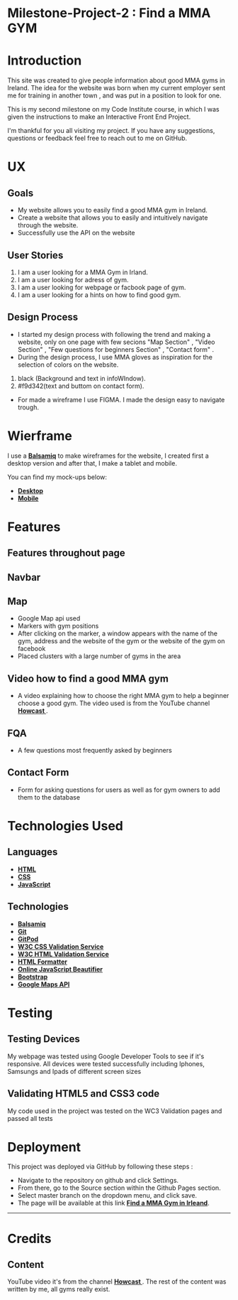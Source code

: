 # Milestone-Project-2 : Find a MMA GYM

# Introduction

This site was created to give people information about good MMA gyms in Ireland. The idea for the website was born when my current employer sent me for training in another town , and was put in a position to look for one.

This is my second milestone on my Code Institute course, in which I was given the instructions to make an Interactive Front End Project.

I'm thankful for you all visiting my project. If you have any suggestions, questions or feedback feel free to reach out to me on GitHub.

# UX

## Goals
* My website allows you to easily find a good MMA gym in Ireland.
* Create a website that allows you to easily and intuitively navigate through the website.
* Successfully use the API on the website   


## User Stories

1. I am a user looking for a MMA Gym in Irland.
2. I am a user looking for adress of gym.
3. I am a user looking for webpage or facbook page of gym.
4. I am a user looking for a hints on how to find good gym.

## Design Process

* I started my design process with following the trend and making a website, only on one page with few secions "Map Section" , "Video Section" , "Few questions for beginners Section" , "Contact form" .
* During the design process, I use MMA gloves as inspiration for the selection of colors on the website.
1. black (Background and text in infoWIndow).
2. #f9d342(text and buttom on contact form).

* For made a wireframe I use FIGMA. I made the design easy to navigate trough. 

# Wierframe
I use a  __[Balsamiq](https://balsamiq.cloud/)__  to make wireframes for the website, I created first a desktop version and after that, I make a tablet and mobile. 

You can find my mock-ups below:
* __[Desktop](assets/images/Wireframe/Desktop.png)__
* __[Mobile](assets/images/Wireframe/Mobile.png)__

# Features

## Features throughout page
## Navbar
## Map
* Google Map api used
* Markers with gym positions
* After clicking on the marker, a window appears with the name of the gym, address and the website of the gym or the website of the gym on facebook
* Placed clusters with a large number of gyms in the area

## Video how to find a good MMA gym
* A video explaining how to choose the right MMA gym to help a beginner choose a good gym. The video used is from the YouTube channel __[Howcast ](https://www.youtube.com/c/howcast/featured)__ .
## FQA
* A few questions most frequently asked by beginners
## Contact Form
* Form for asking questions for users as well as for gym owners to add them to the database
# Technologies Used

## Languages
*  __[HTML](https://en.wikipedia.org/wiki/HTML)__ 
*  __[CSS](https://en.wikipedia.org/wiki/CSS)__ 
*  __[JavaScript](https://www.javascript.com/)__ 


## Technologies
*  __[Balsamiq](https://balsamiq.cloud/)__ 
*  __[Git](https://git-scm.com/)__ 
*  __[GitPod](https://www.gitpod.io/)__ 
*  __[W3C CSS Validation Service](https://jigsaw.w3.org/css-validator/)__ 
*  __[W3C HTML Validation Service](https://validator.w3.org/)__ 
*  __[HTML Formatter](https://codebeautify.org/htmlviewer//)__ 
* __[Online JavaScript Beautifier](https://beautifier.io/)__ 
* __[Bootstrap](https://getbootstrap.com/)__
* __[Google Maps API](https://developers.google.com/maps/documentation)__

# Testing

## Testing Devices
My webpage was tested using Google Developer Tools to see if it's responsive. All devices were tested successfully including Iphones, Samsungs and Ipads of different screen sizes
## Validating HTML5 and CSS3 code
My code used in the project was tested on the WC3 Validation pages and passed all tests
# Deployment
This project was deployed via GitHub by following these steps :
* Navigate to the repository on github and click Settings.
* From there, go to the Source section within the Github Pages section.
* Select master branch on the dropdown menu, and click save.
* The page will be available at this link __[Find a MMA Gym in Irleand]()__.
****
# Credits

## Content
YouTube video it's from the channel __[Howcast ](https://www.youtube.com/c/howcast/featured)__ .  The rest of the content was written by me, all gyms really exist.